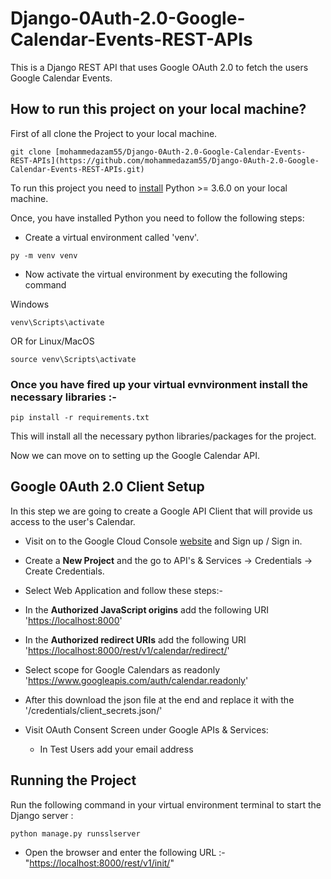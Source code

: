 # Django-0Auth-2.0-Google-Calendar-Events-REST-APIs

This is a Django REST API that uses Google OAuth 2.0 to fetch the users Google Calendar Events.

## How to run this project on your local machine?

First of all clone the Project to your local machine.

```
git clone [mohammedazam55/Django-0Auth-2.0-Google-Calendar-Events-REST-APIs](https://github.com/mohammedazam55/Django-0Auth-2.0-Google-Calendar-Events-REST-APIs.git)
```

To run this project you need to [install](https://www.python.org/downloads/) Python >= 3.6.0 on your local machine.

Once, you have installed Python you need to follow the following steps:

- Create a virtual environment called 'venv'.

```
py -m venv venv 
```

- Now activate the virtual environment by executing the following command

Windows

```
venv\Scripts\activate
```

OR
for Linux/MacOS

```
source venv\Scripts\activate
```

### Once you have fired up your virtual evnvironment install the necessary libraries :-

```
pip install -r requirements.txt 
```

This will install all the necessary python libraries/packages for the project.

Now we can move on to setting up the Google Calendar API.

## Google 0Auth 2.0 Client Setup

In this step we are going to create a Google API Client that will provide us access to the user's Calendar.

- Visit on to the Google Cloud Console [website](https://console.cloud.google.com/) and Sign up / Sign in.
- Create a **New Project** and the go to API's & Services -> Credentials -> Create Credentials.
- Select Web Application and follow these steps:-
- In the **Authorized JavaScript origins** add the following URI '<https://localhost:8000>'
- In the **Authorized redirect URIs** add the following URI '<https://localhost:8000/rest/v1/calendar/redirect/>'
- Select scope for Google Calendars as readonly '<https://www.googleapis.com/auth/calendar.readonly>'
- After this download the json file at the end and replace it with the '/credentials/client_secrets.json/'

- Visit OAuth Consent Screen under Google APIs & Services:
  - In Test Users add your email address

## Running the Project

Run the following command in your virtual environment terminal to start the Django server :

```
python manage.py runsslserver
```

- Open the browser and enter the following URL :- "<https://localhost:8000/rest/v1/init/>"
